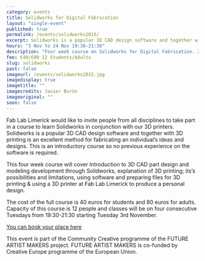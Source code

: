 ```yaml
---
category: events
title: Solidworks for Digital Fabrication
layout: "single-event"
published: true
permalink: /events/solidworks2015/
excerpt: Solidworks is a popular 3D CAD design software and together with 3D printing is an excellent method for fabricating an individual’s ideas and designs.
hours: "3 Nov to 24 Nov 19:30-21:30"
description: "Four week course on Solidworks for Digital Fabrication. 2 Nov to 24 Nov 19:30-21:30"
fee: €40/€80 12 Students/Adults
slug: solidworks
past: false
imageurl: /events/solidworks2015.jpg
imagedisplay: true
imagetitle: ""
imagecredits: Javier Burón
imageoriginal: ""
soon: false
---
```




Fab Lab Limerick would like to invite people from all disciplines to take part in a course to learn Solidworks in conjunction with our 3D printers. Solidworks is a popular 3D CAD design software and together with 3D printing is an excellent method for fabricating an individual’s ideas and designs. This is an introductory course so no previous experience on the software is required.

This four week course will cover Introduction to 3D CAD part design and modeling development through Solidworks, explanation of 3D printing; its’s possibilities and limitations, using software and preparing files for 3D printing & using a 3D printer at Fab Lab Limerick to produce a personal design.

The cost of the full course is 40 euros for students and 80 euros for adults. Capacity of this course is 12 people and classes will be on four consecutive Tuesdays from 19:30-21:30 starting Tuesday 3rd November.

[You can book your place here](http://fablablimerick.ticketleap.com/solid-works-course/)

This event is part of the Community Creative programme of the FUTURE ARTIST MAKERS project. FUTURE ARTIST MAKERS is co-funded by Creative Europe programme of the European Union.

